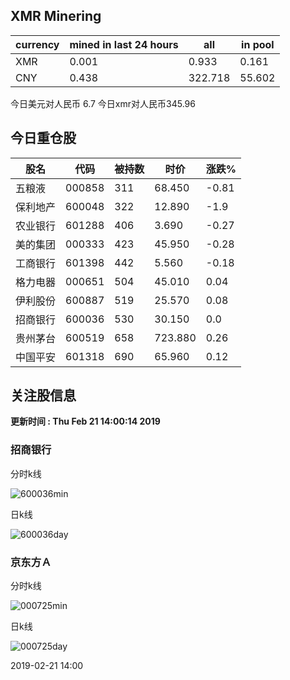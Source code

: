 ## XMR Minering

|currency|mined in last 24 hours|all|in pool|
|---|---|---|---|
|XMR|0.001|0.933|0.161|
|CNY|0.438|322.718|55.602|

今日美元对人民币 6.7	今日xmr对人民币345.96


## 今日重仓股 

|股名|代码|被持数|时价|涨跌%|
|---|---|---|---|---|
|五粮液|000858|311|68.450|-0.81|
|保利地产|600048|322|12.890|-1.9|
|农业银行|601288|406|3.690|-0.27|
|美的集团|000333|423|45.950|-0.28|
|工商银行|601398|442|5.560|-0.18|
|格力电器|000651|504|45.010|0.04|
|伊利股份|600887|519|25.570|0.08|
|招商银行|600036|530|30.150|0.0|
|贵州茅台|600519|658|723.880|0.26|
|中国平安|601318|690|65.960|0.12|

## 关注股信息
**更新时间 : Thu Feb 21 14:00:14 2019**
### 招商银行 
分时k线

![600036min](http://image.sinajs.cn/newchart/min/n/sh600036.gif)

日k线

![600036day](http://image.sinajs.cn/newchart/daily/n/sh600036.gif)

### 京东方Ａ 
分时k线

![000725min](http://image.sinajs.cn/newchart/min/n/sz000725.gif)

日k线

![000725day](http://image.sinajs.cn/newchart/daily/n/sz000725.gif)

2019-02-21 14:00